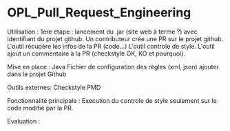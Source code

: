 # OPL_Pull_Request_Engineering


Utilisation : 
1ere etape : lancement du .jar (site web à terme ?) avec identifiant du projet github.
Un contributeur crée une PR sur le projet github.
L'outil récupère les infos de la PR (code...)
L'outil controle de style.
L'outil ajout un commentaire à la PR (checkstyle OK, KO et pourquoi).


Mise en place :
Java
Fichier de configuration des règles (xml, json) ajouter dans le projet Github


Outils externes:
Checkstyle
PMD

Fonctionnalité principale :
Execution du controle de style seulement sur le code modifié par la PR.

Evaluation :

